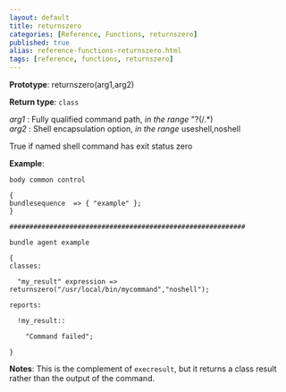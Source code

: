 ```yaml
---
layout: default
title: returnszero
categories: [Reference, Functions, returnszero]
published: true
alias: reference-functions-returnszero.html
tags: [reference, functions, returnszero]
---
```


**Prototype**: returnszero(arg1,arg2) 

**Return type**: `class`

  
 *arg1* : Fully qualified command path, *in the range* "?(/.\*)   
 *arg2* : Shell encapsulation option, *in the range* useshell,noshell   

True if named shell command has exit status zero

**Example**:

```cf3
body common control

{
bundlesequence  => { "example" };
}

###########################################################

bundle agent example

{     
classes:

  "my_result" expression => returnszero("/usr/local/bin/mycommand","noshell");

reports:

  !my_result::

    "Command failed";

}
```

**Notes**:
This is the complement of `execresult`, but it returns a class result
rather than the output of the command.
